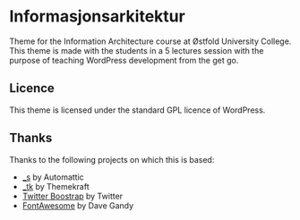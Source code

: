 # Informasjonsarkitektur


Theme for the Information Architecture course at Østfold University College. This theme is made with the students in a 5 lectures session with the purpose of teaching WordPress development from the get go.


## Licence 


This theme is licensed under the standard GPL licence of WordPress.


## Thanks

Thanks to the following projects on which this is based: 

* [_s](http://underscores.me/"Underscores") by Automattic 
* [_tk](http://themekraft.com/tk-wordpress-bootstrap-starter-theme/"_tk") by Themekraft
* [Twitter Boostrap](http://getbootstrap.com/"Bootstrap") by Twitter
* [FontAwesome](http://fontawesome.io/") by Dave Gandy


